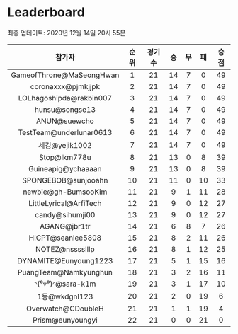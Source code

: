 # Leaderboard
최종 업데이트: 2020년 12월 14일 20시 55분




| 참가자 | 순위 | 경기수 | 승 | 무 | 패 | 승점 |
|:---:|:---:|:---:|:---:|:---:|:---:|:---:|
| GameofThrone@MaSeongHwan | 1 | 21 | 14 | 7 | 0 | 49 |
| coronaxxx@pjmkjjpk | 2 | 21 | 14 | 7 | 0 | 49 |
| LOLhagoshipda@rakbin007 | 3 | 21 | 14 | 7 | 0 | 49 |
| hunsu@songse13 | 4 | 21 | 14 | 7 | 0 | 49 |
| ANUN@suewcho | 5 | 21 | 14 | 7 | 0 | 49 |
| TestTeam@underlunar0613 | 6 | 21 | 14 | 7 | 0 | 49 |
| 세깅@yejik1002 | 7 | 21 | 14 | 7 | 0 | 49 |
| Stop@lkm778u | 8 | 21 | 13 | 0 | 8 | 39 |
| Guineapig@ychaaaan | 9 | 21 | 13 | 0 | 8 | 39 |
| SPONGEBOB@sunjooahn | 10 | 21 | 11 | 0 | 10 | 33 |
| newbie@gh-BumsooKim | 11 | 21 | 9 | 1 | 11 | 28 |
| LittleLyrical@ArfiTech | 12 | 21 | 9 | 0 | 12 | 27 |
| candy@sihumji00 | 13 | 21 | 9 | 0 | 12 | 27 |
| AGANG@jbr1tr | 14 | 21 | 6 | 8 | 7 | 26 |
| HICPT@seanlee5808 | 15 | 21 | 8 | 2 | 11 | 26 |
| NOTEZ@nsssslllp | 16 | 21 | 8 | 1 | 12 | 25 |
| DYNAMITE@Eunyoung1223 | 17 | 21 | 5 | 1 | 15 | 16 |
| PuangTeam@Namkyunghun | 18 | 21 | 3 | 2 | 16 | 11 |
| ◝(⁰▿⁰)◜@sara-k1m | 19 | 21 | 3 | 1 | 17 | 10 |
| 1등@wkdgnl123 | 20 | 21 | 2 | 0 | 19 | 6 |
| Overwatch@CDoubleH | 21 | 21 | 1 | 1 | 19 | 4 |
| Prism@eunyoungyi | 22 | 21 | 0 | 0 | 21 | 0 |